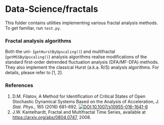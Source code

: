 # Data-Science/fractals
This folder contains utilities implementing various fractal analysis methods. To get familiar, run `test.py`.

### Fractal analysis algorithms
Both the uni- (`getHurstByUpscaling()`) and multifractal (`getMSSByUpscaling()`) analysis algorithms realise modifications of the standard first-order detrended fluctuation analysis (DFA/MF-DFA) methods. They also implement the classical Hurst (a.k.a. R/S) analysis algorithms. For details, please refer to [1, 2].

### References
1. D.M. Filatov, A Method for Identification of Critical States of Open Stochastic Dynamical Systems Based on the Analysis of Acceleration, *J. Stat. Phys.*, 165 (2016) 681-692, <a href="https://doi.org/10.1007/s10955-016-1641-6" rel="nofollow"><img src="https://camo.githubusercontent.com/c40d7831d685ef53656a8296050bcf378e3fadf8/68747470733a2f2f7a656e6f646f2e6f72672f62616467652f444f492f31302e313030372f3937382d332d3331392d37363230372d345f31352e737667" alt="DOI:10.1007/s10955-016-1641-6" data-canonical-src="https://zenodo.org/badge/DOI/10.1007/s10955-016-1641-6.svg" style="max-width:100%;"></a>
2. J.W. Kantelhardt, Fractal and Multifractal Time Series, available at https://arxiv.org/abs/0804.0747, 2008.